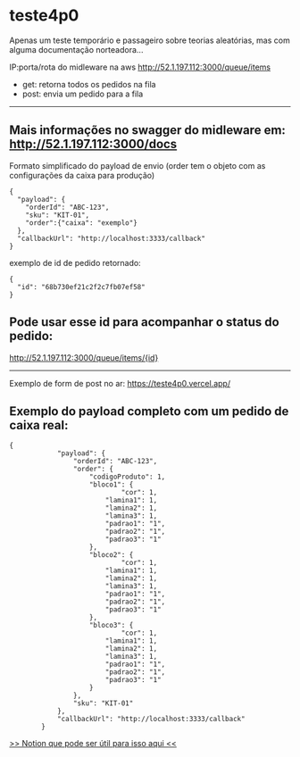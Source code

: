 # teste4p0
Apenas um teste temporário e passageiro sobre teorias aleatórias, mas com alguma documentação norteadora...


IP:porta/rota do midleware na aws
http://52.1.197.112:3000/queue/items

- get: retorna todos os pedidos na fila
- post: envia um pedido para a fila

---
Mais informações no swagger do midleware em: http://52.1.197.112:3000/docs
---

Formato simplificado do payload de envio (order tem o objeto com as configurações da caixa para produção)
```
{
  "payload": {
    "orderId": "ABC-123",
    "sku": "KIT-01",
    "order":{"caixa": "exemplo"}
  },
  "callbackUrl": "http://localhost:3333/callback"
}
```
exemplo de id de pedido retornado:
```
{
  "id": "68b730ef21c2f2c7fb07ef58"
}
```

Pode usar esse id para acompanhar o status do pedido:
---
http://52.1.197.112:3000/queue/items/{id}

---


Exemplo de form de post no ar: https://teste4p0.vercel.app/


## Exemplo do payload completo com um pedido de caixa real:
```
{
            "payload": {
                "orderId": "ABC-123",
                "order": {
                    "codigoProduto": 1,
                    "bloco1": {
		                    "cor": 1,
                        "lamina1": 1,
                        "lamina2": 1,
                        "lamina3": 1,
                        "padrao1": "1",
                        "padrao2": "1",
                        "padrao3": "1"
                    },
                    "bloco2": {
		                    "cor": 1,
                        "lamina1": 1,
                        "lamina2": 1,
                        "lamina3": 1,
                        "padrao1": "1",
                        "padrao2": "1",
                        "padrao3": "1"
                    },
                    "bloco3": {
		                    "cor": 1,
                        "lamina1": 1,
                        "lamina2": 1,
                        "lamina3": 1,
                        "padrao1": "1",
                        "padrao2": "1",
                        "padrao3": "1"
                    }
                },
                "sku": "KIT-01"
            },
            "callbackUrl": "http://localhost:3333/callback"
        }
```



[>> Notion que pode ser útil para isso aqui <<](https://rafaellindemann.notion.site/Post-de-pedido-e-cores-exemplo-246d393ff68e80289b22fae8c19b4025
)
